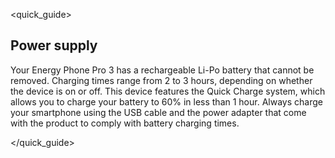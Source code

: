 <quick_guide>
## Power supply

Your Energy Phone Pro 3 has a rechargeable Li-Po battery that cannot be removed. Charging times range from 2 to 3 hours, depending on whether the device is on or off. This device features the Quick Charge system, which allows you to charge your battery to 60% in less than 1 hour. Always charge your smartphone using the USB cable and the power adapter that come with the product to comply with battery charging times.

</quick_guide>

